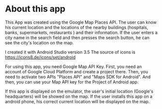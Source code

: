 # About this app
This App was created using the Google Map Places API. The user can know his current location and the locations of the nearby buildings (hospitals, banks, supermarkets, restaurants ) and their information. If the user enters a city name in the search field and then presses the search button, he can see the city's location on the map.

I created it with Android Studio version 3.5
The source of icons is https://icons8.de/icons/set/android

 For using this app, you need Google Map API Key. First, you need an account of Google Cloud Platform and create a project there. Then, you need to activate two APIs "Places API" and "Maps SDK for Android". And then, you can use your Map API key for the Project of Android app.
 
If this app is displayed on the emulator, the user's initial location (Google's headquarters) will be showed on the map. If the user installs this app on a android phone, his correct current location will be displayed on the map.
